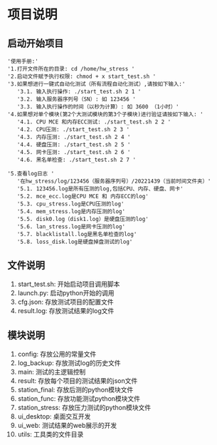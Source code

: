 # 项目说明

## 启动开始项目

```
'使用手册:'
'1.打开文件所在的目录: cd /home/hw_stress '
'2.启动文件赋予执行权限: chmod + x start_test.sh '
'3.如果想进行一键式自动化测试（所有流程自动化测试）,请按如下输入:'
   '3.1. 输入执行操作: ./start_test.sh 2 1 '
   '3.2. 输入服务器序列号（SN）: 如 123456 '
   '3.3. 输入执行操作的时间（以秒为计算）: 如 3600 （1小时）'
'4.如果想对单个模块(第2个大测试模块的第3个子模块)进行验证请按如下输入: '
   '4.1. CPU MCE 和内存ECC测试: ./start_test.sh 2 2 '
   '4.2. CPU压测: ./start_test.sh 2 3 '
   '4.3. 内存压测: ./start_test.sh 2 4 '
   '4.4. 硬盘压测: ./start_test.sh 2 5 '
   '4.5. 网卡压测: ./start_test.sh 2 6 '
   '4.6. 黑名单检查: ./start_test.sh 2 7 '
   
'5.查看log日志 '
   '在hw_stress/log/123456（服务器序列号）/20221439（当前时间文件夹）'
   '5.1. 123456.log是所有压测的log,包括CPU、内存、硬盘、网卡'
   '5.2. mce_ecc.log是CPU MCE 和 内存ECC的log'
   '5.3. cpu_stress.log是CPU压测的log'
   '5.4. mem_stress.log是内存压测的log'
   '5.5. disk0.log（disk1.log）是硬盘压测的log'
   '5.6. lan_stress.log是网卡压测的log'
   '5.7. blacklistall.log是黑名单检查的log'
   '5.8. loss_disk.log是硬盘掉盘测试的log'
```

## 文件说明
1. start_test.sh: 开始启动项目调用脚本
2. launch.py: 启动python开始的调用
3. cfg.json: 存放测试项目的配置文件
4. result.log: 存放测试结果的log文件

## 模块说明
1. config: 存放公用的常量文件
2. log_backup: 存放测试log的历史文件
3. main: 测试的主逻辑控制
4. result: 存放每个项目的测试结果的json文件
5. station_final: 存放后测的python模块文件
6. station_func: 存放功能测试python模块文件
7. station_stress: 存放压力测试的python模块文件
8. ui_desktop: 桌面交互开发
9. ui_web: 测试结果的web展示的开发
10. utils: 工具类的文件目录